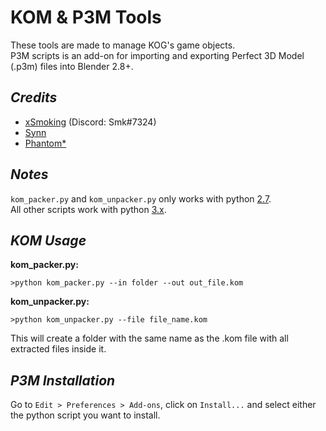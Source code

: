 
# KOM & P3M Tools
These tools are made to manage KOG's game objects.\
P3M scripts is an add-on for importing and exporting Perfect 3D Model (.p3m) files into Blender 2.8+.

## *Credits*
 - [xSmoking](https://github.com/xSmoking) (Discord: Smk#7324)
 - [Synn](https://github.com/SynnT)
 - [Phantom*](https://forum.ragezone.com/members/252948.html)

## *Notes*
`kom_packer.py` and `kom_unpacker.py` only works with python [2.7](https://www.python.org/download/releases/2.7/).\
All other scripts work with python [3.x](https://www.python.org/downloads/release/python-381/).

## *KOM Usage*
**kom_packer.py:**

    >python kom_packer.py --in folder --out out_file.kom
    
**kom_unpacker.py:**

    >python kom_unpacker.py --file file_name.kom
This will create a folder with the same name as the .kom file with all extracted files inside it.

## *P3M Installation*
Go to `Edit > Preferences > Add-ons`, click on `Install...` and select either the python script you want to install.
